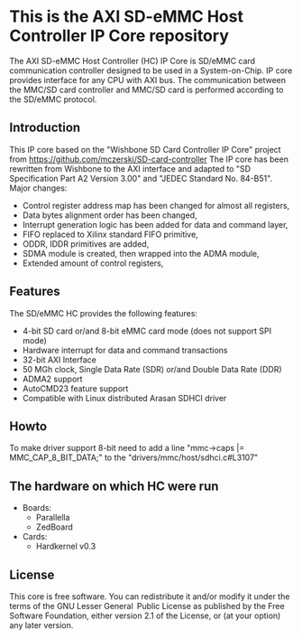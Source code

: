 This is the AXI SD-eMMC Host Controller IP Core repository
==========================================================
The AXI SD-eMMC Host Controller (HC) IP Core is SD/eMMC card communication controller designed to be
used in a System-on-Chip. IP core provides interface for any CPU with AXI bus. The communication between the MMC/SD card controller and MMC/SD card is performed according to the SD/eMMC protocol.

## Introduction
This IP core based on the "Wishbone SD Card Controller IP Core" project from https://github.com/mczerski/SD-card-controller
The IP core has been rewritten from Wishbone to the AXI interface and adapted to "SD Specification Part A2 Version 3.00" and "JEDEC Standard No. 84-B51". Major changes:

- Control register address map has been changed for almost all registers,
- Data bytes alignment order has been changed,
- Interrupt generation logic has been added for data and command layer,
- FIFO replaced to Xilinx standard FIFO primitive,
- ODDR, IDDR primitives are added,
- SDMA module is created, then wrapped into the ADMA module,
- Extended amount of control registers,

## Features
The SD/eMMC HC provides the following features:
- 4-bit SD card or/and  8-bit eMMC card mode (does not support SPI mode)
- Hardware interrupt for data and command transactions
- 32-bit AXI Interface
- 50 MGh clock, Single Data Rate (SDR) or/and Double Data Rate (DDR)
- ADMA2 support
- AutoCMD23 feature support
- Compatible with Linux distributed Arasan SDHCI driver

## Howto
To make driver support 8-bit need to add a line "mmc->caps |= MMC_CAP_8_BIT_DATA;" to the "drivers/mmc/host/sdhci.c#L3107"

## The hardware on which HC were run
- Boards:
	- Parallella
	- ZedBoard
- Cards:
	- Hardkernel v0.3

## License
This core is free software. You can redistribute it and/or modify it under the terms of the GNU Lesser General Public License as published by the Free Software Foundation, either version 2.1 of the License, or (at your option) any later version.
